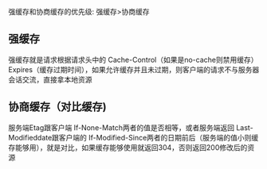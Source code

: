 强缓存和协商缓存的优先级: 强缓存>协商缓存

## 强缓存
强缓存就是请求根据请求头中的 Cache-Control（如果是no-cache则禁用缓存）  Expires（缓存过期时间），如果允许缓存并且未过期，则客户端的请求不与服务器会话交流，直接拿本地资源

## 协商缓存（对比缓存)
服务端Etag跟客户端 If-None-Match两者的值是否相等，或者服务端返回 Last-Modifieddate跟客户端的 If-Modified-Since两者的日期前后（服务端的值小则缓存能够用），就是对比，如果缓存能够使用就返回304，否则返回200修改后的资源